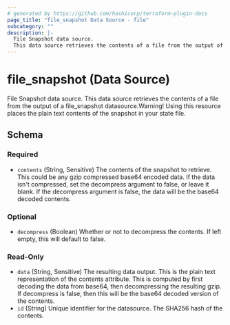 ```yaml
---
# generated by https://github.com/hashicorp/terraform-plugin-docs
page_title: "file_snapshot Data Source - file"
subcategory: ""
description: |-
  File Snapshot data source.
  This data source retrieves the contents of a file from the output of a file_snapshot datasource.Warning! Using this resource places the plain text contents of the snapshot in your state file.
---
```


# file_snapshot (Data Source)

File Snapshot data source. 
This data source retrieves the contents of a file from the output of a file_snapshot datasource.Warning! Using this resource places the plain text contents of the snapshot in your state file.



<!-- schema generated by tfplugindocs -->
## Schema

### Required

- `contents` (String, Sensitive) The contents of the snapshot to retrieve. This could be any gzip compressed base64 encoded data. If the data isn't compressed, set the decompress argument to false, or leave it blank. If the decompress argument is false, the data will be the base64 decoded contents.

### Optional

- `decompress` (Boolean) Whether or not to decompress the contents. If left empty, this will default to false.

### Read-Only

- `data` (String, Sensitive) The resulting data output. This is the plain text representation of the contents attribute. This is computed by first decoding the data from base64, then decompressing the resulting gzip. If decompress is false, then this will be the base64 decoded version of the contents.
- `id` (String) Unique identifier for the datasource. The SHA256 hash of the contents.
